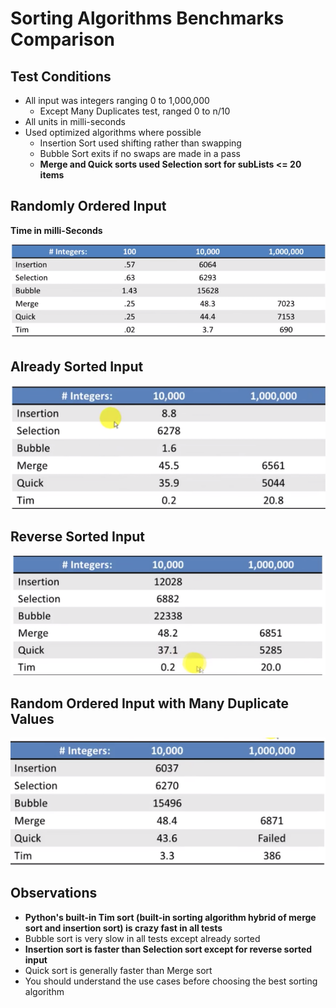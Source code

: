 # Sorting Algorithms Benchmarks Comparison

## Test Conditions 
* All input was integers ranging 0 to 1,000,000 
  * Except Many Duplicates test, ranged 0 to n/10 
* All units in milli-seconds 
* Used optimized algorithms where possible 
  * Insertion Sort used shifting rather than swapping 
  * Bubble Sort exits if no swaps are made in a pass 
  * **Merge and Quick sorts used Selection sort for subLists <= 20 items**

## Randomly Ordered Input

**Time in milli-Seconds**

![Alt Image Text](images/s6_1.png "body image")

## Already Sorted Input

![Alt Image Text](images/s6_2.png "body image")

## Reverse Sorted Input

![Alt Image Text](images/s6_3.png "body image")

## Random Ordered Input with Many Duplicate Values

![Alt Image Text](images/s6_4.png "body image")

## Observations

* **Python's built-in Tim sort (built-in sorting algorithm hybrid of merge sort and insertion sort) is crazy fast in all tests** 
* Bubble sort is very slow in all tests except already sorted 
* **Insertion sort is faster than Selection sort except for reverse sorted input** 
* Quick sort is generally faster than Merge sort 
* You should understand the use cases before choosing the best sorting algorithm 


